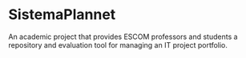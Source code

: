 # SistemaPlannet

An academic project that provides ESCOM professors and students a repository and evaluation tool for managing an IT project portfolio.
